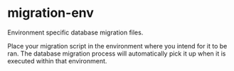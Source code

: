 # migration-env
Environment specific database migration files.

Place your migration script in the environment where you intend for it to be ran. The database migration process
will automatically pick it up when it is executed within that environment.
